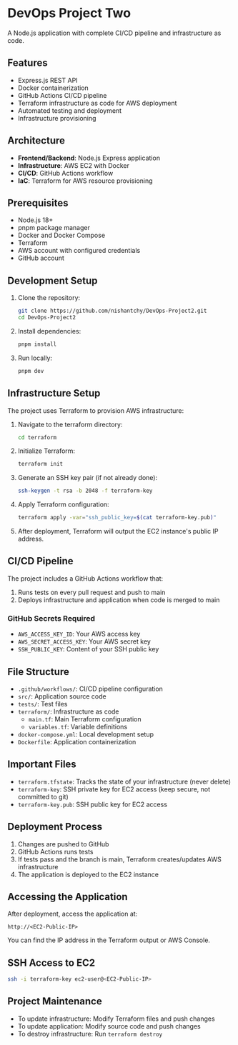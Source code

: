 # DevOps Project Two

A Node.js application with complete CI/CD pipeline and infrastructure as code.

## Features

- Express.js REST API
- Docker containerization
- GitHub Actions CI/CD pipeline
- Terraform infrastructure as code for AWS deployment
- Automated testing and deployment
- Infrastructure provisioning

## Architecture

- **Frontend/Backend**: Node.js Express application
- **Infrastructure**: AWS EC2 with Docker
- **CI/CD**: GitHub Actions workflow
- **IaC**: Terraform for AWS resource provisioning

## Prerequisites

- Node.js 18+
- pnpm package manager
- Docker and Docker Compose
- Terraform
- AWS account with configured credentials
- GitHub account

## Development Setup

1. Clone the repository:

   ```bash
   git clone https://github.com/nishantchy/DevOps-Project2.git
   cd DevOps-Project2
   ```

2. Install dependencies:

   ```bash
   pnpm install
   ```

3. Run locally:
   ```bash
   pnpm dev
   ```

## Infrastructure Setup

The project uses Terraform to provision AWS infrastructure:

1. Navigate to the terraform directory:

   ```bash
   cd terraform
   ```

2. Initialize Terraform:

   ```bash
   terraform init
   ```

3. Generate an SSH key pair (if not already done):

   ```bash
   ssh-keygen -t rsa -b 2048 -f terraform-key
   ```

4. Apply Terraform configuration:

   ```bash
   terraform apply -var="ssh_public_key=$(cat terraform-key.pub)"
   ```

5. After deployment, Terraform will output the EC2 instance's public IP address.

## CI/CD Pipeline

The project includes a GitHub Actions workflow that:

1. Runs tests on every pull request and push to main
2. Deploys infrastructure and application when code is merged to main

### GitHub Secrets Required

- `AWS_ACCESS_KEY_ID`: Your AWS access key
- `AWS_SECRET_ACCESS_KEY`: Your AWS secret key
- `SSH_PUBLIC_KEY`: Content of your SSH public key

## File Structure

- `.github/workflows/`: CI/CD pipeline configuration
- `src/`: Application source code
- `tests/`: Test files
- `terraform/`: Infrastructure as code
  - `main.tf`: Main Terraform configuration
  - `variables.tf`: Variable definitions
- `docker-compose.yml`: Local development setup
- `Dockerfile`: Application containerization

## Important Files

- `terraform.tfstate`: Tracks the state of your infrastructure (never delete)
- `terraform-key`: SSH private key for EC2 access (keep secure, not committed to git)
- `terraform-key.pub`: SSH public key for EC2 access

## Deployment Process

1. Changes are pushed to GitHub
2. GitHub Actions runs tests
3. If tests pass and the branch is main, Terraform creates/updates AWS infrastructure
4. The application is deployed to the EC2 instance

## Accessing the Application

After deployment, access the application at:

```
http://<EC2-Public-IP>
```

You can find the IP address in the Terraform output or AWS Console.

## SSH Access to EC2

```bash
ssh -i terraform-key ec2-user@<EC2-Public-IP>
```

## Project Maintenance

- To update infrastructure: Modify Terraform files and push changes
- To update application: Modify source code and push changes
- To destroy infrastructure: Run `terraform destroy`
